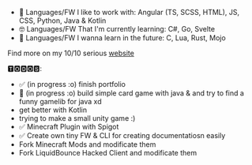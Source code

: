 - 🌱 Languages/FW I like to work with: Angular (TS, SCSS, HTML), JS, CSS, Python, Java & Kotlin
- 🤓 Languages/FW That I'm currently learning: C#, Go, Svelte
- 💫 Languages/FW I wanna learn in the future: C, Lua, Rust, Mojo

Find more on my 10/10 serious [website](http://shuka.rip)

🆃🅾🅳🅾🆂:
- ✅ (in progress :o) finish portfolio
- 🚧 (in progress :o) build simple card game with java & and try to find a funny gamelib for java xd
- get better with Kotlin
- trying to make a small unity game :)
- ✅ Minecraft Plugin with Spigot
- ✅ Create own tiny FW & CLI for creating documentatiosn easily
- Fork Minecraft Mods and modificate them
- Fork LiquidBounce Hacked Client and modificate them
